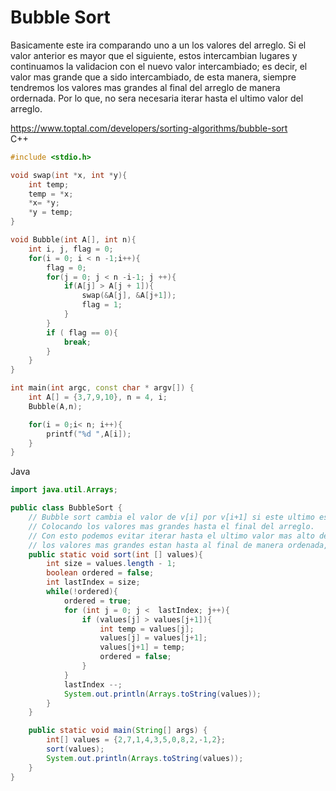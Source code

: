 # Bubble Sort

Basicamente este ira comparando uno a un los valores del arreglo. Si el valor anterior es mayor que el siguiente, estos intercambian lugares y continuamos la validacion con el nuevo valor intercambiado; es decir, el valor mas grande que a sido intercambiado, de esta manera, siempre tendremos los valores mas grandes al final del arreglo de manera ordernada. Por lo que, no sera necesaria iterar hasta el ultimo valor del arreglo.

https://www.toptal.com/developers/sorting-algorithms/bubble-sort
<br>
C++

```c++
#include <stdio.h>

void swap(int *x, int *y){
    int temp;
    temp = *x;
    *x= *y;
    *y = temp;
}

void Bubble(int A[], int n){
    int i, j, flag = 0;
    for(i = 0; i < n -1;i++){
        flag = 0;
        for(j = 0; j < n -i-1; j ++){
            if(A[j] > A[j + 1]){
                swap(&A[j], &A[j+1]);
                flag = 1;
            }
        }
        if ( flag == 0){
            break;
        }
    }
}

int main(int argc, const char * argv[]) {
    int A[] = {3,7,9,10}, n = 4, i;
    Bubble(A,n);

    for(i = 0;i< n; i++){
        printf("%d ",A[i]);
    }
}

```

Java

```java
import java.util.Arrays;

public class BubbleSort {
    // Bubble sort cambia el valor de v[i] por v[i+1] si este ultimo es menor que v[i].
    // Colocando los valores mas grandes hasta el final del arreglo.
    // Con esto podemos evitar iterar hasta el ultimo valor mas alto del arreglo, es decir, como
    // los valores mas grandes estan hasta al final de manera ordenada, ya necesitamos validar esos valores
    public static void sort(int [] values){
        int size = values.length - 1;
        boolean ordered = false;
        int lastIndex = size;
        while(!ordered){
            ordered = true;
            for (int j = 0; j <  lastIndex; j++){
                if (values[j] > values[j+1]){
                    int temp = values[j];
                    values[j] = values[j+1];
                    values[j+1] = temp;
                    ordered = false;
                }
            }
            lastIndex --;
            System.out.println(Arrays.toString(values));
        }
    }

    public static void main(String[] args) {
        int[] values = {2,7,1,4,3,5,0,8,2,-1,2};
        sort(values);
        System.out.println(Arrays.toString(values));
    }
}
```
